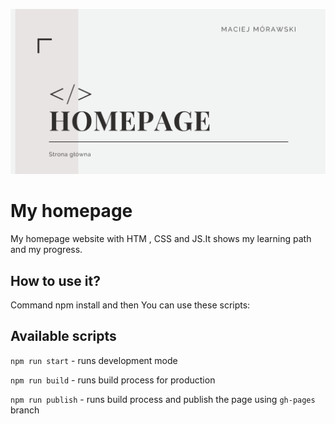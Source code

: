 ![cover](./gh/readmeimage.png)

# My homepage

My homepage website with HTM , CSS and JS.It shows my learning path and my progress.

## How to use it?

Command npm install and then You can use these scripts:

## Available scripts

`npm run start` - runs development mode

`npm run build` - runs build process for production

`npm run publish` - runs build process and publish the page using `gh-pages` branch
